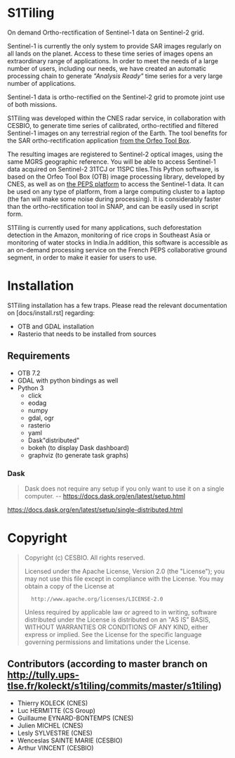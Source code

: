 # S1Tiling
On demand Ortho-rectification of Sentinel-1 data on Sentinel-2 grid.

Sentinel-1 is currently the only system to provide SAR images regularly on all
lands on the planet. Access to these time series of images opens an
extraordinary range of applications. In order to meet the needs of a large
number of users, including our needs, we have created an automatic processing
chain to generate _"Analysis Ready"_ time series for a very large number of
applications.

Sentinel-1 data is ortho-rectified on the Sentinel-2 grid to promote joint use
of both missions.

S1Tiling was developed within the CNES radar service, in collaboration with
CESBIO, to generate time series of calibrated, ortho-rectified and filtered
Sentinel-1 images on any terrestrial region of the Earth. The tool benefits for
the SAR ortho-rectification application
[from the Orfeo Tool Box](https://www.orfeo-toolbox.org/).

The resulting images are registered to Sentinel-2 optical images, using the
same MGRS geographic reference. You will be able to access Sentinel-1 data
acquired on Sentinel-2 31TCJ or 11SPC tiles.This Python software, is based on
the Orfeo Tool Box (OTB) image processing library, developed by CNES, as well
as on [the PEPS platform](https://peps.cnes.fr/) to
access the Sentinel-1 data. It can be used on any type of platform, from a
large computing cluster to a laptop (the fan will make some noise during
processing). It is considerably faster than the ortho-rectification tool in
SNAP, and can be easily used in script form.

S1Tiling is currently used for many applications, such deforestation detection
in the Amazon, monitoring of rice crops in Southeast Asia or monitoring of
water stocks in India.In addition, this software is accessible as an on-demand
processing service on the French PEPS collaborative ground segment, in order to
make it easier for users to use.

# Installation

S1Tiling installation has a few traps. Please read the relevant documentation
on [docs/install.rst] regarding:

- OTB and GDAL installation
- Rasterio that needs to be installed from sources

## Requirements

* OTB 7.2
* GDAL with python bindings as well
* Python 3
  * click
  * eodag
  * numpy
  * gdal, ogr
  * rasterio
  * yaml
  * Dask"distributed"
  * bokeh (to display Dask dashboard)
  * graphviz (to generate task graphs)

### Dask
> Dask does not require any setup if you only want to use it on a single computer.
> -- https://docs.dask.org/en/latest/setup.html

https://docs.dask.org/en/latest/setup/single-distributed.html

# Copyright

>   Copyright (c) CESBIO. All rights reserved.
>
>   Licensed under the Apache License, Version 2.0 (the "License");
>   you may not use this file except in compliance with the License.
>   You may obtain a copy of the License at
>
>       http://www.apache.org/licenses/LICENSE-2.0
>
>   Unless required by applicable law or agreed to in writing, software
>   distributed under the License is distributed on an "AS IS" BASIS,
>   WITHOUT WARRANTIES OR CONDITIONS OF ANY KIND, either express or implied.
>   See the License for the specific language governing permissions and
>   limitations under the License.

## Contributors (according to master branch on http://tully.ups-tlse.fr/koleckt/s1tiling/commits/master/s1tiling)
- Thierry KOLECK (CNES)
- Luc HERMITTE (CS Group)
- Guillaume EYNARD-BONTEMPS (CNES)
- Julien MICHEL (CNES)
- Lesly SYLVESTRE (CNES)
- Wenceslas SAINTE MARIE (CESBIO)
- Arthur VINCENT (CESBIO)
